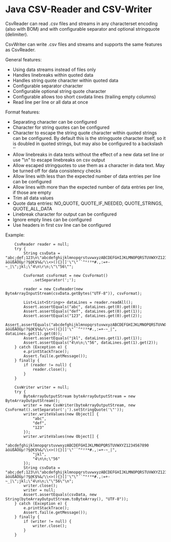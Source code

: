 # Java CSV-Reader and CSV-Writer

CsvReader can read .csv files and streams in any characterset encoding (also with BOM) and with configurable separator and optional stringquote (delimiter).

CsvWriter can write .csv files and streams and supports the same features as CsvReader.

General features:

- Using data streams instead of files only
- Handles linebreaks within quoted data
- Handles string quote character within quoted data
- Configurable separator character
- Configurable optional string quote character
- Configurable allows too short csvdata lines (trailing empty columns)
- Read line per line or all data at once

Format features:

- Separating character can be configured
- Character for string quotes can be configured
- Character to escape the string quote character within quoted strings can be configured. By default this is the stringquote character itself, so it is doubled in quoted strings, but may also be configured to a backslash '\'
- Allow linebreaks in data texts without the effect of a new data set line or use "\\n" to escape linebreaks on csv output
- Allow escaped stringquotes to use them as a character in data text. May be turned off for data consistency checks
- Allow lines with less than the expected number of data entries per line can be configured
- Allow lines with more than the expected number of data entries per line, if those are empty
- Trim all data values
- Quote data entries: NO_QUOTE, QUOTE_IF_NEEDED, QUOTE_STRINGS, QUOTE_ALL_DATA
- Linebreak character for output can be configured
- Ignore empty lines can be configured
- Use headers in first csv line can be configured

Example:

		CsvReader reader = null;
		try {
			String csvData = "abc;def;123\n\"abcdefghijklmnopqrstuvwxyzABCDEFGHIJKLMNOPQRSTUVWXYZ1234567890 äöüßÄÖÜµ!?§@€$%&/\\<>(){}[]'\"\"´`^°²³*#.,:=+-~_|\";jkl;\"4\n\r\n;\"\"56\"";

			CsvFormat csvFormat = new CsvFormat()
				.setSeparator(';');
			
			reader = new CsvReader(new ByteArrayInputStream(csvData.getBytes("UTF-8")), csvFormat);
			
			List<List<String>> dataLines = reader.readAll();
			Assert.assertEquals("abc", dataLines.get(0).get(0));
			Assert.assertEquals("def", dataLines.get(0).get(1));
			Assert.assertEquals("123", dataLines.get(0).get(2));
			Assert.assertEquals("abcdefghijklmnopqrstuvwxyzABCDEFGHIJKLMNOPQRSTUVWXYZ1234567890 äöüßÄÖÜµ!?§@€$%&/\\<>(){}[]'\"´`^°²³*#.,:=+-~_|", dataLines.get(1).get(0));
			Assert.assertEquals("jkl", dataLines.get(1).get(1));
			Assert.assertEquals("4\n\n;\"56", dataLines.get(1).get(2));
		} catch (Exception e) {
			e.printStackTrace();
			Assert.fail(e.getMessage());
		} finally {
			if (reader != null) {
				reader.close();
			}
		}

		CsvWriter writer = null;
		try {
			ByteArrayOutputStream byteArrayOutputStream = new ByteArrayOutputStream();
			writer = new CsvWriter(byteArrayOutputStream, new CsvFormat().setSeparator(';').setStringQuote('\"'));
			writer.writeValues(new Object[] {
				"abc",
				"def",
				"123"
			});
			writer.writeValues(new Object[] {
				"abcdefghijklmnopqrstuvwxyzABCDEFGHIJKLMNOPQRSTUVWXYZ1234567890 äöüßÄÖÜµ!?§@€$%&/\\<>(){}[]'\"´`^°²³*#.,:=+-~_|",
				"jkl",
				"4\n\n;\"56"
			});
			String csvData = "abc;def;123\n\"abcdefghijklmnopqrstuvwxyzABCDEFGHIJKLMNOPQRSTUVWXYZ1234567890 äöüßÄÖÜµ!?§@€$%&/\\<>(){}[]'\"\"´`^°²³*#.,:=+-~_|\";jkl;\"4\n\n;\"\"56\"\n";
			writer.close();
			writer = null;
			Assert.assertEquals(csvData, new String(byteArrayOutputStream.toByteArray(), "UTF-8"));
		} catch (Exception e) {
			e.printStackTrace();
			Assert.fail(e.getMessage());
		} finally {
			if (writer != null) {
				writer.close();
			}
		}
